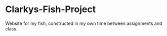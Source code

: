# Clarkys-Fish-Project
Website for my fish, constructed in my own time between assignments and class.
